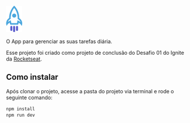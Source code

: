 
![](docs/assets/favicon.svg)

O App para gerenciar as suas tarefas diária.

Esse projeto foi criado como projeto de conclusão do Desafio 01 do Ignite da [Rocketseat](https://rocketseat.com.br).

## Como instalar

Após clonar o projeto, acesse a pasta do projeto via terminal e rode o seguinte comando:

```bash
npm install
npm run dev 

```

